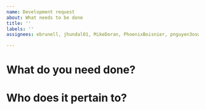 ```yaml
---
name: Development request
about: What needs to be done
title: ''
labels: ''
assignees: ebrunell, jhundal01, MikeDoran, PhoenixBoisnier, pnguyen3oswego, UkraineBolt

---
```


# What do you need done?

# Who does it pertain to?
